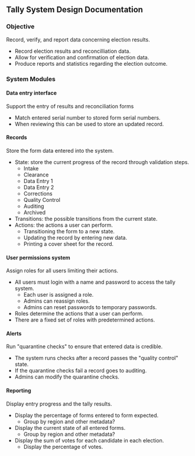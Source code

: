 ## Tally System Design Documentation

### Objective

Record, verify, and report data concerning election results.

* Record election results and reconcilliation data.
* Allow for verification and confirmation of election data.
* Produce reports and statistics regarding the election outcome.

### System Modules

#### Data entry interface

Support the entry of results and reconciliation forms

* Match entered serial number to stored form serial numbers.
* When reviewing this can be used to store an updated record.

#### Records
    
Store the form data entered into the system.

* State: store the current progress of the record through validation steps.
    * Intake
    * Clearance
    * Data Entry 1
    * Data Entry 2
    * Corrections
    * Quality Control
    * Auditing
    * Archived
* Transitions: the possible transitions from the current state.
* Actions: the actions a user can perform.
    * Transitioning the form to a new state.
    * Updating the record by entering new data.
    * Printing a cover sheet for the record.

#### User permissions system

Assign roles for all users limiting their actions.

* All users must login with a name and password to access the tally system.
    * Each user is assigned a role.
    * Admins can reassign roles.
    * Admins can reset passwords to temporary passwords.
* Roles determine the actions that a user can perform.
* There are a fixed set of roles with predetermined actions.

#### Alerts
    
Run "quarantine checks" to ensure that entered data is credible.

* The system runs checks after a record passes the "quality control" state.
* If the quarantine checks fail a record goes to auditing.
* Admins can modify the quarantine checks.

#### Reporting

Display entry progress and the tally results.

* Display the percentage of forms entered to form expected.
    * Group by region and other metadata?
* Display the current state of all entered forms.
    * Group by region and other metadata?
* Display the sum of votes for each candidate in each election.
    *  Display the percentage of votes. 
